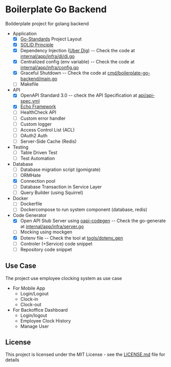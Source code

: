 # Boilerplate Go Backend

Boilderplate project for golang backend

- Application
    - [X] [Go-Standards](https://github.com/golang-standards/project-layout) Project Layout
    - [x] [SOLID Principle](https://en.wikipedia.org/wiki/SOLID)
    - [x] Dependency Injection ([Uber Dig](https://github.com/uber-go/dig)) -- Check the code at [internal/app/infra/di/di.go](internal/app/infra/di/di.go)
    - [x] Centralized config (env variable) -- Check the code at [internal/app/infra/config.go](internal/app/infra/config.go)
    - [x] Graceful Shutdown -- Check the code at [cmd/boilerplate-go-backend/main.go](cmd/boilerplate-go-backend/main.go)
    - [ ] Makefile
- API
    - [x] OpenAPI Standard 3.0 -- check the API Specification at [api/api-spec.yml](api/api-spec.yml)
    - [x] [Echo Framework](https://echo.labstack.com/)
    - [ ] HealthCheck API
    - [ ] Custom error handler
    - [ ] Custom logger 
    - [ ] Access Control List (ACL)
    - [ ] OAuth2 Auth
    - [ ] Server-Side Cache (Redis)
- Testing
    - [ ] Table Driven Test
    - [ ] Test Automation
- Database
    - [ ] Database migration script (gomigrate)
    - [ ] ORMHate
    - [x] Connection pool
    - [ ] Database Transaction in Service Layer
    - [ ] Query Builder (using Squirrel)
- Docker
    - [ ] Dockerfile 
    - [ ] Dockercompose to run system component (database, redis)
- Code Generator
    - [x] Open API Stub Server using [oapi-codegen](github.com/deepmap/oapi-codegen) -- Check the go-generate at [internal/app/infra/server.go](internal/app/infra/server.go) 
    - [ ] Mocking using mockgen
    - [x] Dotenv file -- Check the tool at [tools/dotenv_gen](tools/dotenv_gen/README.md)
    - [ ] Controler (+Service) code snippet
    - [ ] Repository code snippet

## Use Case

The project use employee clocking system as use case
- For Mobile App 
    - Login/Logout
    - Clock-in
    - Clock-out
- For Backoffice Dashboard
    - Login/logout
    - Employee Clock History
    - Manage User

## License

This project is licensed under the MIT License - see the [LICENSE.md](LICENSE.md) file for details